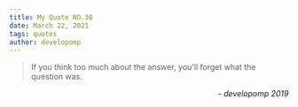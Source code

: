 ```yaml
---
title: My Quote NO.30
date: March 22, 2021
tags: quotes
author: developomp
---
```


> If you think too much about the answer, you'll forget what the question was.

<div style="text-align: right"> <i>- developomp 2019</i> </div>
